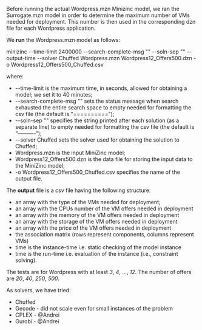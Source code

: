 Before running the actual Wordpress.mzn Minizinc model, we ran the Surrogate.mzn model in order to determine the maximum number of VMs needed for deployment. This number is then used in the corresponding dzn file for each Wordpress application.

We **run** the Wordpress.mzn model as follows:

minizinc  --time-limit 2400000 --search-complete-msg ""  --soln-sep "" --output-time --solver Chuffed Wordpress.mzn Wordpress12_Offers500.dzn -o Wordpress12_Offers500_Chuffed.csv 

where:
* --time-limit is the maximum time, in seconds, allowed for obtaining a model; we set it to 40 minutes;
* --search-complete-msg "" sets the status message when search exhausted the entire search space to empty needed for formatting the csv file (the default is "==========");
* --soln-sep "" specifies the string printed after each solution (as a separate line) to empty needed for formatting the csv file (the default is “———-“);
* --solver Chuffed sets the solver used for obtaining the solution to Chuffed;
* Wordpress.mzn is the input MiniZinc model; 
* Wordpress12_Offers500.dzn is the data file for storing the input data to the MiniZinc model;
* -o Wordpress12_Offers500_Chuffed.csv specifies the name of the output file.

The **output** file is a csv file having the following structure:

* an array with the type of the VMs needed for deployment;
* an array with the CPUs number of the VM offers needed in deployment
* an array with the memory of the VM offers needed in deployment
* an array with the storage of the VM offers needed in deployment
* an array with the price of the VM offers needed in deployment
* the association matrix (rows represent components, columns represent VMs)
* time is the instance-time i.e. static checking of the model instance
* time is the run-time i.e. evaluation of the instance (i.e., constraint solving).

The tests are for Wordpress with at least *3*, *4*, ..., *12*. The number of offers are *20*, *40*, *250*, *500*.

As solvers, we have tried:
* Chuffed
* Gecode - did not scale even for small instances of the problem
* CPLEX - @Andrei
* Gurobi - @Andrei